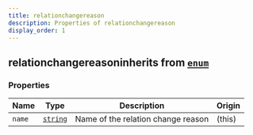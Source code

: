```yaml
---
title: relationchangereason
description: Properties of relationchangereason
display_order: 1
---
```


## relationchangereasoninherits from [`enum`](./enum.html)

### Properties

| Name | Type | Description | Origin |
|------|------|-------------|--------|
| `name` | [`string`](./string.html) | Name of the relation change reason | (this) |

